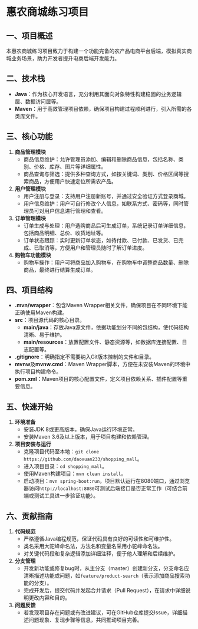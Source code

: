 # 惠农商城练习项目

## 一、项目概述
本惠农商城练习项目致力于构建一个功能完备的农产品电商平台后端，模拟真实商城业务场景，助力开发者提升电商后端开发能力。

## 二、技术栈
- **Java**：作为核心开发语言，充分利用其面向对象特性构建稳固的业务逻辑层、数据访问层等。
- **Maven**：用于高效管理项目依赖，确保项目构建过程顺利进行，引入所需的各类库文件。

## 三、核心功能
1. **商品管理模块**
    - 商品信息维护：允许管理员添加、编辑和删除商品信息，包括名称、类别、价格、库存、图片等详细属性。
    - 商品查询与筛选：提供多种查询方式，如按关键词、类别、价格区间等搜索商品，方便用户快速定位所需农产品。
2. **用户管理模块**
    - 用户注册与登录：支持用户注册新账号，并通过安全验证方式登录商城。
    - 用户信息维护：用户可自行修改个人信息，如联系方式、密码等，同时管理员可对用户信息进行管理和查看。
3. **订单管理模块**
    - 订单生成与处理：用户选购商品后可生成订单，系统记录订单详细信息，包括商品明细、总价、收货地址等。
    - 订单状态跟踪：实时更新订单状态，如待付款、已付款、已发货、已完成、已取消等，方便用户和管理员随时了解订单进度。
4. **购物车功能模块**
    - 购物车操作：用户可将商品加入购物车，在购物车中调整商品数量、删除商品，最终进行结算生成订单。

## 四、项目结构
- **.mvn/wrapper**：包含Maven Wrapper相关文件，确保项目在不同环境下能正确使用Maven构建。
- **src**：项目源代码的核心目录。
    - **main/java**：存放Java源文件，依据功能划分不同的包结构，使代码结构清晰、易于维护。
    - **main/resources**：放置配置文件、静态资源等，如数据库连接配置、日志配置等。
- **.gitignore**：明确指定不需要纳入Git版本控制的文件和目录。
- **mvnw**及**mvnw.cmd**：Maven Wrapper脚本，方便在未安装Maven的环境中执行项目构建命令。
- **pom.xml**：Maven项目的核心配置文件，定义项目依赖关系、插件配置等重要信息。

## 五、快速开始
1. **环境准备**
    - 安装JDK 8或更高版本，确保Java运行环境正常。
    - 安装Maven 3.6及以上版本，用于项目构建和依赖管理。
2. **项目安装与运行**
    - 克隆项目代码至本地：`git clone https://github.com/daoxuan233/shopping_mall`。
    - 进入项目目录：`cd shopping_mall`。
    - 使用Maven构建项目：`mvn clean install`。
    - 启动项目：`mvn spring-boot:run`，项目默认运行在8080端口，通过浏览器访问`http://localhost:8080`可测试后端接口是否正常工作（可结合前端或测试工具进一步验证功能）。

## 六、贡献指南
1. **代码规范**
    - 严格遵循Java编程规范，保证代码具有良好的可读性和可维护性。
    - 类名采用大驼峰命名法，方法名和变量名采用小驼峰命名法。
    - 对关键代码段和复杂逻辑添加详细注释，便于他人理解和后续维护。
2. **分支管理**
    - 开发新功能或修复bug时，从主分支（master）创建新分支，分支命名应清晰描述功能或问题，如`feature/product-search`（表示添加商品搜索功能的分支）。
    - 完成开发后，提交代码并发起合并请求（Pull Request），在请求中详细说明更改内容和目的。
3. **问题反馈**
    - 若发现项目存在问题或有改进建议，可在GitHub仓库提交Issue，详细描述问题现象、复现步骤等信息，共同推动项目完善。
